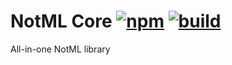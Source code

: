 # NotML Core [![npm][npmbadge]][npm] [![build][badge]][actions]

All-in-one NotML library

[npmbadge]: https://img.shields.io/npm/v/notml

[npm]: https://www.npmjs.com/package/notml

[badge]: https://github.com/nodutilus/notml/actions/workflows/main.yml/badge.svg

[actions]: https://github.com/nodutilus/notml/actions
